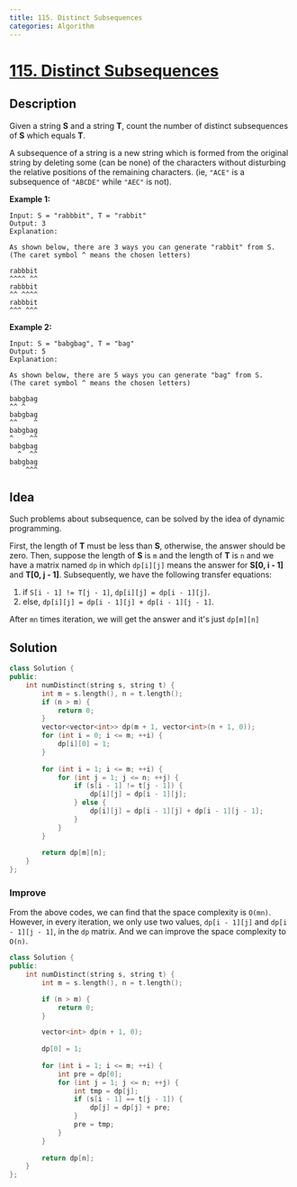 ```yaml
---
title: 115. Distinct Subsequences
categories: Algorithm
---
```

# [115. Distinct Subsequences](https://leetcode.com/problems/distinct-subsequences/description/)

## Description

Given a string **S** and a string **T**, count the number of distinct subsequences of **S** which equals **T**.

<!-- more -->

A subsequence of a string is a new string which is formed from the original string by deleting some (can be none) of the characters without disturbing the relative positions of the remaining characters. (ie, `"ACE"` is a subsequence of `"ABCDE"` while `"AEC"` is not).

**Example 1:**

```
Input: S = "rabbbit", T = "rabbit"
Output: 3
Explanation:

As shown below, there are 3 ways you can generate "rabbit" from S.
(The caret symbol ^ means the chosen letters)

rabbbit
^^^^ ^^
rabbbit
^^ ^^^^
rabbbit
^^^ ^^^
```

**Example 2:**

```
Input: S = "babgbag", T = "bag"
Output: 5
Explanation:

As shown below, there are 5 ways you can generate "bag" from S.
(The caret symbol ^ means the chosen letters)

babgbag
^^ ^
babgbag
^^    ^
babgbag
^    ^^
babgbag
  ^  ^^
babgbag
    ^^^
```

## Idea

Such problems about subsequence, can be solved by the idea of dynamic programming.

First, the length of **T** must be less than **S**, otherwise, the answer should be zero. Then, suppose the length of **S** is `m` and the length of **T** is `n` and we have a matrix named `dp` in which `dp[i][j]` means the answer for **S[0, i - 1]** and **T[0, j - 1]**. Subsequently, we have the following transfer equations:

1. if `S[i - 1] != T[j - 1]`, `dp[i][j] = dp[i - 1][j]`.
2. else, `dp[i][j] = dp[i - 1][j] + dp[i - 1][j - 1]`.

After `mn` times iteration, we will get the answer and it's just `dp[m][n]`

## Solution

```cpp
class Solution {
public:
    int numDistinct(string s, string t) {
        int m = s.length(), n = t.length();
        if (n > m) {
            return 0;
        }
        vector<vector<int>> dp(m + 1, vector<int>(n + 1, 0));
        for (int i = 0; i <= m; ++i) {
            dp[i][0] = 1;
        }
        
        for (int i = 1; i <= m; ++i) {
            for (int j = 1; j <= n; ++j) {
                if (s[i - 1] != t[j - 1]) {
                    dp[i][j] = dp[i - 1][j];
                } else {
                    dp[i][j] = dp[i - 1][j] + dp[i - 1][j - 1];
                }
            }
        }
        
        return dp[m][n];
    }
};
```

### Improve

From the above codes, we can find that the space complexity is `O(mn)`. However, in every iteration, we only use two values, `dp[i - 1][j]` and `dp[i - 1][j - 1]`, in the `dp` matrix. And we can improve the space complexity to `O(n)`.

```cpp
class Solution {
public:
    int numDistinct(string s, string t) {
        int m = s.length(), n = t.length();

        if (n > m) {
            return 0;
        }

        vector<int> dp(n + 1, 0);
    
        dp[0] = 1;
    
        for (int i = 1; i <= m; ++i) {
            int pre = dp[0];
            for (int j = 1; j <= n; ++j) {
                int tmp = dp[j];
                if (s[i - 1] == t[j - 1]) {
                    dp[j] = dp[j] + pre;
                }
                pre = tmp;
            } 
        }
    
        return dp[n];
    }
};
```
